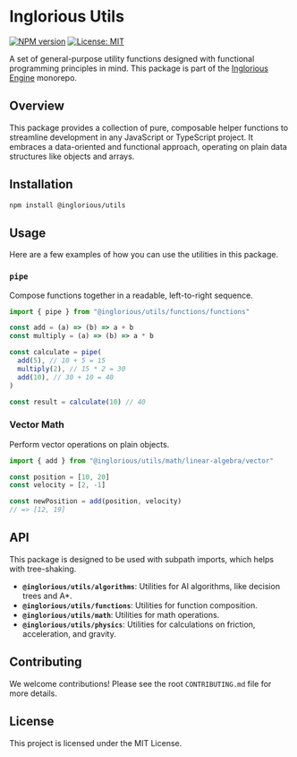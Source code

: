 # Inglorious Utils

[![NPM version](https://img.shields.io/npm/v/@inglorious/utils.svg)](https://www.npmjs.com/package/@inglorious/utils)
[![License: MIT](https://img.shields.io/badge/License-MIT-yellow.svg)](https://opensource.org/licenses/MIT)

A set of general-purpose utility functions designed with functional programming principles in mind. This package is part of the [Inglorious Engine](https://github.com/IngloriousCoderz/inglorious-engine) monorepo.

## Overview

This package provides a collection of pure, composable helper functions to streamline development in any JavaScript or TypeScript project. It embraces a data-oriented and functional approach, operating on plain data structures like objects and arrays.

## Installation

```bash
npm install @inglorious/utils
```

## Usage

Here are a few examples of how you can use the utilities in this package.

### `pipe`

Compose functions together in a readable, left-to-right sequence.

```javascript
import { pipe } from "@inglorious/utils/functions/functions"

const add = (a) => (b) => a + b
const multiply = (a) => (b) => a * b

const calculate = pipe(
  add(5), // 10 + 5 = 15
  multiply(2), // 15 * 2 = 30
  add(10), // 30 + 10 = 40
)

const result = calculate(10) // 40
```

### Vector Math

Perform vector operations on plain objects.

```javascript
import { add } from "@inglorious/utils/math/linear-algebra/vector"

const position = [10, 20]
const velocity = [2, -1]

const newPosition = add(position, velocity)
// => [12, 19]
```

## API

This package is designed to be used with subpath imports, which helps with tree-shaking.

- **`@inglorious/utils/algorithms`**: Utilities for AI algorithms, like decision trees and A\*.
- **`@inglorious/utils/functions`**: Utilities for function composition.
- **`@inglorious/utils/math`**: Utilities for math operations.
- **`@inglorious/utils/physics`**: Utilities for calculations on friction, acceleration, and gravity.

## Contributing

We welcome contributions! Please see the root `CONTRIBUTING.md` file for more details.

## License

This project is licensed under the MIT License.
